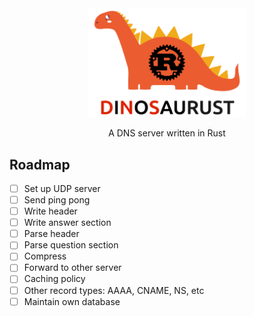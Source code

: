 <div align="center">
    <img src="dinosaurust.png" style="width: 50%">
    <p>A DNS server written in Rust</p>
</div>

[//]: # (image from https://www.vecteezy.com/vector-art/4959393-nice-orange-dinosaur)

## Roadmap

- [ ] Set up UDP server
- [ ] Send ping pong
- [ ] Write header
- [ ] Write answer section
- [ ] Parse header
- [ ] Parse question section
- [ ] Compress
- [ ] Forward to other server
- [ ] Caching policy
- [ ] Other record types: AAAA, CNAME, NS, etc
- [ ] Maintain own database